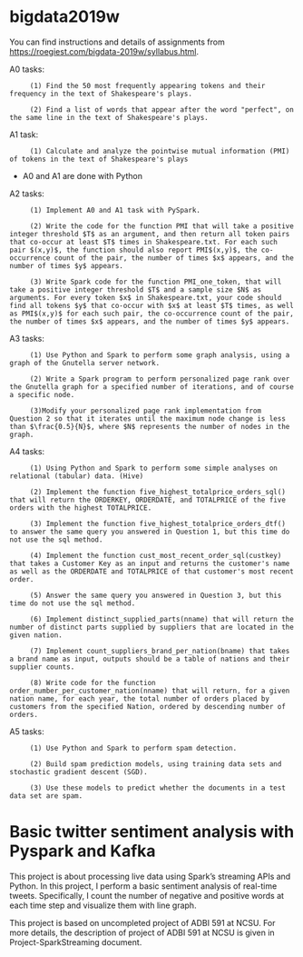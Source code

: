 # bigdata2019w
You can find instructions and details of assignments from https://roegiest.com/bigdata-2019w/syllabus.html.

A0 tasks: 

         (1) Find the 50 most frequently appearing tokens and their frequency in the text of Shakespeare's plays.

         (2) Find a list of words that appear after the word "perfect", on the same line in the text of Shakespeare's plays. 

  
A1 task: 

         (1) Calculate and analyze the pointwise mutual information (PMI) of tokens in the text of Shakespeare's plays
  
* A0 and A1 are done with Python

A2 tasks:
         
         (1) Implement A0 and A1 task with PySpark.
         
         (2) Write the code for the function PMI that will take a positive integer threshold $T$ as an argument, and then return all token pairs that co-occur at least $T$ times in Shakespeare.txt. For each such pair $(x,y)$, the function should also report PMI$(x,y)$, the co-occurrence count of the pair, the number of times $x$ appears, and the number of times $y$ appears.
         
         (3) Write Spark code for the function PMI_one_token, that will take a positive integer threshold $T$ and a sample size $N$ as arguments. For every token $x$ in Shakespeare.txt, your code should find all tokens $y$ that co-occur with $x$ at least $T$ times, as well as PMI$(x,y)$ for each such pair, the co-occurrence count of the pair, the number of times $x$ appears, and the number of times $y$ appears.
         
A3 tasks:

         (1) Use Python and Spark to perform some graph analysis, using a graph of the Gnutella server network.
         
         (2) Write a Spark program to perform personalized page rank over the Gnutella graph for a specified number of iterations, and of course a specific node.
         
         (3)Modify your personalized page rank implementation from Question 2 so that it iterates until the maximum node change is less than $\frac{0.5}{N}$, where $N$ represents the number of nodes in the graph.
         
A4 tasks:

         (1) Using Python and Spark to perform some simple analyses on relational (tabular) data. (Hive)
         
         (2) Implement the function five_highest_totalprice_orders_sql() that will return the ORDERKEY, ORDERDATE, and TOTALPRICE of the five orders with the highest TOTALPRICE.
         
         (3) Implement the function five_highest_totalprice_orders_dtf() to answer the same query you answered in Question 1, but this time do not use the sql method.
         
         (4) Implement the function cust_most_recent_order_sql(custkey) that takes a Customer Key as an input and returns the customer's name as well as the ORDERDATE and TOTALPRICE of that customer's most recent order.
         
         (5) Answer the same query you answered in Question 3, but this time do not use the sql method.
          
         (6) Implement distinct_supplied_parts(nname) that will return the number of distinct parts supplied by suppliers that are located in the given nation.
         
         (7) Implement count_suppliers_brand_per_nation(bname) that takes a brand name as input, outputs should be a table of nations and their supplier counts.
         
         (8) Write code for the function order_number_per_customer_nation(nname) that will return, for a given nation name, for each year, the total number of orders placed by customers from the specified Nation, ordered by descending number of orders.
         
A5 tasks:

         (1) Use Python and Spark to perform spam detection. 
         
         (2) Build spam prediction models, using training data sets and stochastic gradient descent (SGD).
         
         (3) Use these models to predict whether the documents in a test data set are spam.
         
# Basic twitter sentiment analysis with Pyspark and Kafka

This project is about processing live data using Spark’s streaming APIs and Python. In this project, I perform a basic sentiment analysis of real-time tweets. Specifically, I count the number of negative and positive words at each time step and visualize them with line graph.

This project is based on uncompleted project of ADBI 591 at NCSU. For more details, the description of project of ADBI 591 at NCSU is given in Project-SparkStreaming document.

